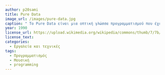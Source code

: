 ```yaml
---
author: p20sami
title: Pure Data
image_url: /images/pure-data.jpg
caption: " Το Pure Data είναι μια οπτική γλώσσα προγραμματισμού που έχει σαν χρήση την δημιουργία μουσικών κομματιών με χρήση υπολογιστή. Βασίζεται στη τεχνική του προγραμματισμού με διαγράμματα ροής όπου η πληροφορία ρέει ανάμεσα σε συνδεδεμένα (patched) αντικείμενα, δηλαδή σαν φιλοσοφία θέλει αντικείμενα που αναπαριστώνται σαν blocks συνδεδεμένα μεταξύ τους, και με αυτόν τον τρόπο η Pure Data αναπαριστά την ροή του ήχου. Δίνει επίσης την ευκαιρία σε μουσικούς να συνεργαστούν μέσω του Internet η LAN δικτύου ώστε να δημιουργήσουν μουσική, όπου και αν βρίσκονται.  "
year: 1990
license_url: https://upload.wikimedia.org/wikipedia/commons/thumb/7/7b/Pd_example_3.svg/800px-Pd_example_3.svg.png
license_text: 
categories:
  - Εργαλεία και τεχνικές
tags:
  - Προγραμματισμός
  - Μουσική
  - programming
---
```

